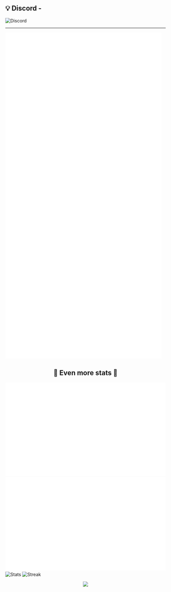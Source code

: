 <h2 align="left">💡 Discord -</h2>
<!-- Fun fact - your sus ඞ -->

![Discord](https://discord.c99.nl/widget/theme-3/820142398935793685.png)
<hr>

![Metrics](https://github.com/testbot-github/testbot-github/blob/main/github-metrics.svg)

<h2 align="center"> 🚀 Even more stats 🚀</h2>

![Overview stats](https://github.com/testbot-github/github-stats/blob/master/generated/overview.svg)
![Langauges stats](https://github.com/testbot-github/github-stats/blob/master/generated/languages.svg)
![Stats](https://github-readme-stats.vercel.app/api?username=testbot-github&bg_color=22272e&border_color=444c56&text_color=adbac7&show_icons=true&title_color=e72c2b&icon_color=ff565a)
![Streak](https://github-readme-streak-stats.herokuapp.com/?user=testbot-github&theme=tokyonight)
<div align="middle"><img src="https://komarev.com/ghpvc/?username=testbot-github&color=blueviolet"></div>
